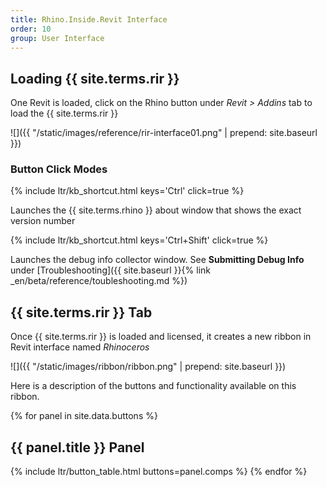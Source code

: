 ```yaml
---
title: Rhino.Inside.Revit Interface
order: 10
group: User Interface
---
```


## Loading {{ site.terms.rir }}

One Revit is loaded, click on the Rhino button under *Revit > Addins* tab to load the {{ site.terms.rir }}

![]({{ "/static/images/reference/rir-interface01.png" | prepend: site.baseurl }})

### Button Click Modes

{% include ltr/kb_shortcut.html keys='Ctrl' click=true %}

Launches the {{ site.terms.rhino }} about window that shows the exact version number

{% include ltr/kb_shortcut.html keys='Ctrl+Shift' click=true %}

Launches the debug info collector window. See **Submitting Debug Info** under [Troubleshooting]({{ site.baseurl }}{% link _en/beta/reference/toubleshooting.md %})

## {{ site.terms.rir }} Tab

Once {{ site.terms.rir }} is loaded and licensed, it creates a new ribbon in Revit interface named *Rhinoceros*

![]({{ "/static/images/ribbon/ribbon.png" | prepend: site.baseurl }})

Here is a description of the buttons and functionality available on this ribbon.

{% for panel in site.data.buttons %}
## {{ panel.title }} Panel
{% include ltr/button_table.html buttons=panel.comps %}
{% endfor %}




